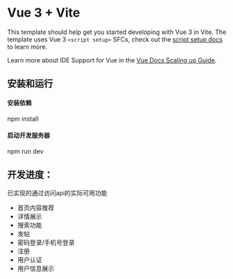 # Vue 3 + Vite

This template should help get you started developing with Vue 3 in Vite. The template uses Vue 3 `<script setup>` SFCs, check out the [script setup docs](https://v3.vuejs.org/api/sfc-script-setup.html#sfc-script-setup) to learn more.

Learn more about IDE Support for Vue in the [Vue Docs Scaling up Guide](https://vuejs.org/guide/scaling-up/tooling.html#ide-support).
## 安装和运行
#### 安装依赖
npm install
#### 启动开发服务器
npm run dev
## 开发进度：
已实现的通过访问api的实际可用功能
- 首页内容推荐
- 详情展示
- 搜索功能
- 发帖
- 密码登录/手机号登录
- 注册
- 用户认证
- 用户信息展示
